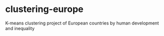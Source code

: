 # clustering-europe
K-means clustering project of European countries by human development and inequality
